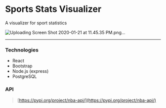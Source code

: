 # Sports Stats Visualizer

A visualizer for sport statistics

![Uploading Screen Shot 2020-01-21 at 11.45.35 PM.png…]()

---

### Technologies
- React
- Bootstrap
- Node.js (express)
- PostgreSQL

### API
> [https://pypi.org/project/nba-api/](https://pypi.org/project/nba-api/)
